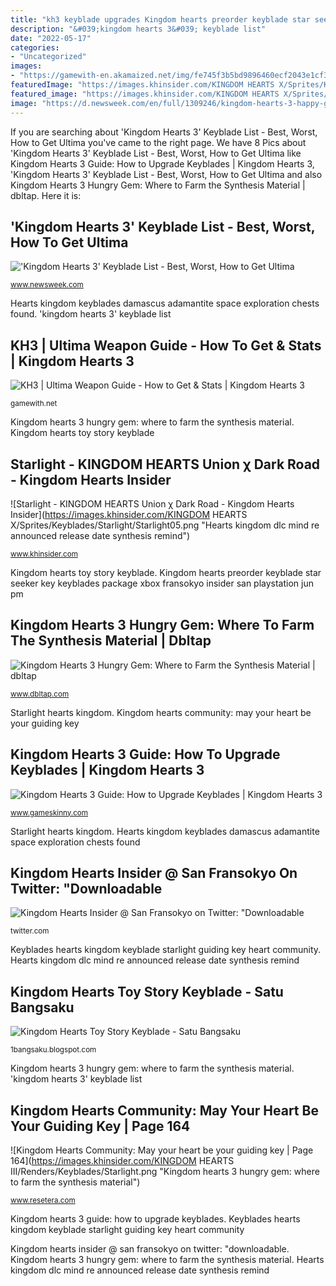 ```yaml
---
title: "kh3 keyblade upgrades Kingdom hearts preorder keyblade star seeker key keyblades package xbox fransokyo insider san playstation jun pm"
description: "&#039;kingdom hearts 3&#039; keyblade list"
date: "2022-05-17"
categories:
- "Uncategorized"
images:
- "https://gamewith-en.akamaized.net/img/fe745f3b5bd9896460ecf2043e1cf3cb.jpg"
featuredImage: "https://images.khinsider.com/KINGDOM HEARTS X/Sprites/Keyblades/Starlight/Starlight05.png"
featured_image: "https://images.khinsider.com/KINGDOM HEARTS X/Sprites/Keyblades/Starlight/Starlight05.png"
image: "https://d.newsweek.com/en/full/1309246/kingdom-hearts-3-happy-gear.jpg?w=790&amp;f=9dc4fe2da588ebf7e764c5f36e5c6a3e"
---
```


If you are searching about &#039;Kingdom Hearts 3&#039; Keyblade List - Best, Worst, How to Get Ultima you've came to the right page. We have 8 Pics about &#039;Kingdom Hearts 3&#039; Keyblade List - Best, Worst, How to Get Ultima like Kingdom Hearts 3 Guide: How to Upgrade Keyblades | Kingdom Hearts 3, &#039;Kingdom Hearts 3&#039; Keyblade List - Best, Worst, How to Get Ultima and also Kingdom Hearts 3 Hungry Gem: Where to Farm the Synthesis Material | dbltap. Here it is:

## &#039;Kingdom Hearts 3&#039; Keyblade List - Best, Worst, How To Get Ultima

![&#039;Kingdom Hearts 3&#039; Keyblade List - Best, Worst, How to Get Ultima](https://d.newsweek.com/en/full/1309246/kingdom-hearts-3-happy-gear.jpg?w=790&amp;f=9dc4fe2da588ebf7e764c5f36e5c6a3e "Kingdom hearts insider @ san fransokyo on twitter: &quot;downloadable")

<small>www.newsweek.com</small>

Hearts kingdom keyblades damascus adamantite space exploration chests found. &#039;kingdom hearts 3&#039; keyblade list

## KH3 | Ultima Weapon Guide - How To Get &amp; Stats | Kingdom Hearts 3

![KH3 | Ultima Weapon Guide - How to Get &amp; Stats | Kingdom Hearts 3](https://gamewith-en.akamaized.net/img/fe745f3b5bd9896460ecf2043e1cf3cb.jpg "Kingdom hearts community: may your heart be your guiding key")

<small>gamewith.net</small>

Kingdom hearts 3 hungry gem: where to farm the synthesis material. Kingdom hearts toy story keyblade

## Starlight - KINGDOM HEARTS Union χ Dark Road - Kingdom Hearts Insider

![Starlight - KINGDOM HEARTS Union χ Dark Road - Kingdom Hearts Insider](https://images.khinsider.com/KINGDOM HEARTS X/Sprites/Keyblades/Starlight/Starlight05.png "Hearts kingdom dlc mind re announced release date synthesis remind")

<small>www.khinsider.com</small>

Kingdom hearts toy story keyblade. Kingdom hearts preorder keyblade star seeker key keyblades package xbox fransokyo insider san playstation jun pm

## Kingdom Hearts 3 Hungry Gem: Where To Farm The Synthesis Material | Dbltap

![Kingdom Hearts 3 Hungry Gem: Where to Farm the Synthesis Material | dbltap](https://images2.minutemediacdn.com/image/upload/c_fill,w_1200,h_630,f_auto,q_auto,g_auto/shape/cover/sport/5c5a03a0e989d0fdf5000001.png "Starlight hearts kingdom")

<small>www.dbltap.com</small>

Starlight hearts kingdom. Kingdom hearts community: may your heart be your guiding key

## Kingdom Hearts 3 Guide: How To Upgrade Keyblades | Kingdom Hearts 3

![Kingdom Hearts 3 Guide: How to Upgrade Keyblades | Kingdom Hearts 3](https://res.cloudinary.com/lmn/image/upload/c_limit,h_360,w_640/e_sharpen:100/f_auto,fl_lossy,q_auto/v1/gameskinnyc/d/a/m/damascus-9b455.png "Keyblades hearts kingdom keyblade starlight guiding key heart community")

<small>www.gameskinny.com</small>

Starlight hearts kingdom. Hearts kingdom keyblades damascus adamantite space exploration chests found

## Kingdom Hearts Insider @ San Fransokyo On Twitter: &quot;Downloadable

![Kingdom Hearts Insider @ San Fransokyo on Twitter: &quot;Downloadable](https://pbs.twimg.com/media/Dfd9cgYV4AI-1-h.jpg "Kingdom hearts insider @ san fransokyo on twitter: &quot;downloadable")

<small>twitter.com</small>

Keyblades hearts kingdom keyblade starlight guiding key heart community. Hearts kingdom dlc mind re announced release date synthesis remind

## Kingdom Hearts Toy Story Keyblade - Satu Bangsaku

![Kingdom Hearts Toy Story Keyblade - Satu Bangsaku](https://pbs.twimg.com/media/DdfU8oJUQAAfn0_.jpg "Keyblade kh3 enix")

<small>1bangsaku.blogspot.com</small>

Kingdom hearts 3 hungry gem: where to farm the synthesis material. &#039;kingdom hearts 3&#039; keyblade list

## Kingdom Hearts Community: May Your Heart Be Your Guiding Key | Page 164

![Kingdom Hearts Community: May your heart be your guiding key | Page 164](https://images.khinsider.com/KINGDOM HEARTS III/Renders/Keyblades/Starlight.png "Kingdom hearts 3 hungry gem: where to farm the synthesis material")

<small>www.resetera.com</small>

Kingdom hearts 3 guide: how to upgrade keyblades. Keyblades hearts kingdom keyblade starlight guiding key heart community

Kingdom hearts insider @ san fransokyo on twitter: &quot;downloadable. Kingdom hearts 3 hungry gem: where to farm the synthesis material. Hearts kingdom dlc mind re announced release date synthesis remind
